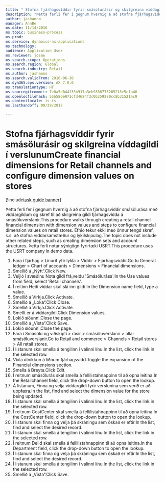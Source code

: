 ```yaml
--- 
title: " Stofna fjárhagsvíddir fyrir smásölurásir og skilgreina víddagildi í verslunum"
description: "Þetta ferli fer í gegnum hvernig á að stofna fjárhagsvíddir smásölurása með víddargildum og skref til að skilgreina gildi fjárhagsvídda á smásöluverslanir."
author: jashanno
manager: AnnBe
ms.date: 11/14/2016
ms.topic: business-process
ms.prod: 
ms.service: dynamics-ax-applications
ms.technology: 
audience: Application User
ms.reviewer: josaw
ms.search.scope: Operations
ms.search.region: Global
ms.search.industry: Retail
ms.author: jashanno
ms.search.validFrom: 2016-06-30
ms.dyn365.ops.version: AX 7.0.0
ms.translationtype: HT
ms.sourcegitcommit: 7e0a5d044133b917a3eb9386773205218e5c1b40
ms.openlocfilehash: 56b586e971cfd4684f3c0b259270cc8b31521ac9
ms.contentlocale: is-is
ms.lasthandoff: 09/29/2017

---
```

# <a name="create-financial-dimensions-for-retail-channels-and-configure-dimension-values-on-stores"></a><span data-ttu-id="330f4-103"> Stofna fjárhagsvíddir fyrir smásölurásir og skilgreina víddagildi í verslunum</span><span class="sxs-lookup"><span data-stu-id="330f4-103">Create financial dimensions for Retail channels and configure dimension values on stores</span></span>

[!include[task guide banner](../includes/task-guide-banner.md)]

<span data-ttu-id="330f4-104">Þetta ferli fer í gegnum hvernig á að stofna fjárhagsvíddir smásölurása með víddargildum og skref til að skilgreina gildi fjárhagsvídda á smásöluverslanir.</span><span class="sxs-lookup"><span data-stu-id="330f4-104">This procedure walks through creating a retail channel financial dimension with dimension values and steps to configure financial dimension values on retail stores.</span></span> <span data-ttu-id="330f4-105">Efnið tekur ekki með önnur tengd skref, s.s. að stofna víddarsamstæður og lykilskipulag.</span><span class="sxs-lookup"><span data-stu-id="330f4-105">The topic does not include other related steps, such as creating dimension sets and account structures.</span></span> <span data-ttu-id="330f4-106">Þetta ferli notar sýnigögn fyrirtæki USRT.</span><span class="sxs-lookup"><span data-stu-id="330f4-106">This procedure uses the USRT company in demo data.</span></span>

1. <span data-ttu-id="330f4-107">Fara í fjárhag > Línurit yfir lykla > Víddir > Fjárhagsvíddir.</span><span class="sxs-lookup"><span data-stu-id="330f4-107">Go to General ledger > Chart of accounts > Dimensions > Financial dimensions.</span></span>
2. <span data-ttu-id="330f4-108">Smellið á „Nýtt“.</span><span class="sxs-lookup"><span data-stu-id="330f4-108">Click New.</span></span>
3. <span data-ttu-id="330f4-109">Veljið í svæðinu Nota gildi frá,veldu 'Smásölurása'.</span><span class="sxs-lookup"><span data-stu-id="330f4-109">In the Use values from field, select 'Retail channels'.</span></span>
4. <span data-ttu-id="330f4-110">Í reitinn Heiti víddar skal slá inn gildi.</span><span class="sxs-lookup"><span data-stu-id="330f4-110">In the Dimension name field, type a value.</span></span>
5. <span data-ttu-id="330f4-111">Smellið á Virkja.</span><span class="sxs-lookup"><span data-stu-id="330f4-111">Click Activate.</span></span>
6. <span data-ttu-id="330f4-112">Smellið á „Loka“.</span><span class="sxs-lookup"><span data-stu-id="330f4-112">Click Close.</span></span>
7. <span data-ttu-id="330f4-113">Smellið á Virkja.</span><span class="sxs-lookup"><span data-stu-id="330f4-113">Click Activate.</span></span>
8. <span data-ttu-id="330f4-114">Smellt er á víddargildi.</span><span class="sxs-lookup"><span data-stu-id="330f4-114">Click Dimension values.</span></span>
9. <span data-ttu-id="330f4-115">Lokið síðunni.</span><span class="sxs-lookup"><span data-stu-id="330f4-115">Close the page.</span></span>
10. <span data-ttu-id="330f4-116">Smellið á „Vista“.</span><span class="sxs-lookup"><span data-stu-id="330f4-116">Click Save.</span></span>
11. <span data-ttu-id="330f4-117">Lokið síðunni.</span><span class="sxs-lookup"><span data-stu-id="330f4-117">Close the page.</span></span>
12. <span data-ttu-id="330f4-118">Fara í Smásölu og viðskipti > rásir > smásöluverslanir > allar smásöluverslanir.</span><span class="sxs-lookup"><span data-stu-id="330f4-118">Go to Retail and commerce > Channels > Retail stores > All retail stores.</span></span>
13. <span data-ttu-id="330f4-119">Í listanum skal smella á tengilinn í valinni línu.</span><span class="sxs-lookup"><span data-stu-id="330f4-119">In the list, click the link in the selected row.</span></span>
14. <span data-ttu-id="330f4-120">Víxla útvíkkun á liðnum fjárhagsvídd.</span><span class="sxs-lookup"><span data-stu-id="330f4-120">Toggle the expansion of the Financial dimensions section.</span></span>
15. <span data-ttu-id="330f4-121">Smella á Breyta.</span><span class="sxs-lookup"><span data-stu-id="330f4-121">Click Edit.</span></span>
16. <span data-ttu-id="330f4-122">Í reitnum smásölurás skal smella á fellilistahnappinn til að opna leitina.</span><span class="sxs-lookup"><span data-stu-id="330f4-122">In the Retailchannel field, click the drop-down button to open the lookup.</span></span>
17. <span data-ttu-id="330f4-123">Á listanum, Finna og velja víddargildi fyrir verslunina sem verið er að uppfæra.</span><span class="sxs-lookup"><span data-stu-id="330f4-123">In the list, find and select the dimension value for the store being updated.</span></span>
18. <span data-ttu-id="330f4-124">Í listanum skal smella á tengilinn í valinni línu.</span><span class="sxs-lookup"><span data-stu-id="330f4-124">In the list, click the link in the selected row.</span></span>
19. <span data-ttu-id="330f4-125">Í reitnum CostCenter skal smella á fellilistahnappinn til að opna leitina.</span><span class="sxs-lookup"><span data-stu-id="330f4-125">In the CostCenter field, click the drop-down button to open the lookup.</span></span>
20. <span data-ttu-id="330f4-126">Í listanum skal finna og velja þá skráningu sem óskað er eftir.</span><span class="sxs-lookup"><span data-stu-id="330f4-126">In the list, find and select the desired record.</span></span>
21. <span data-ttu-id="330f4-127">Í listanum skal smella á tengilinn í valinni línu.</span><span class="sxs-lookup"><span data-stu-id="330f4-127">In the list, click the link in the selected row.</span></span>
22. <span data-ttu-id="330f4-128">Í reitnum Deild skal smella á fellilistahnappinn til að opna leitina.</span><span class="sxs-lookup"><span data-stu-id="330f4-128">In the Department field, click the drop-down button to open the lookup.</span></span>
23. <span data-ttu-id="330f4-129">Í listanum skal finna og velja þá skráningu sem óskað er eftir.</span><span class="sxs-lookup"><span data-stu-id="330f4-129">In the list, find and select the desired record.</span></span>
24. <span data-ttu-id="330f4-130">Í listanum skal smella á tengilinn í valinni línu.</span><span class="sxs-lookup"><span data-stu-id="330f4-130">In the list, click the link in the selected row.</span></span>
25. <span data-ttu-id="330f4-131">Smellið á „Vista“.</span><span class="sxs-lookup"><span data-stu-id="330f4-131">Click Save.</span></span>


